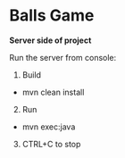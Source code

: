 # Balls Game 
**Server side of project**


Run the server from console:

1) Build
- mvn clean install

2) Run
- mvn exec:java

3) CTRL+C to stop